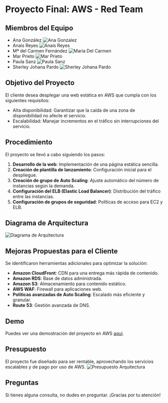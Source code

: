 # Proyecto Final: AWS - Red Team

## Miembros del Equipo
- Ana González
![Ana Gonzalez](IntegrantesProyecto/AnaGonzalezBueno.jpg)
- Anaís Reyes
![Anais Reyes](IntegrantesProyecto\AnaisReyes.jpg)
- Mª del Carmen Fernández
![Maria Del Carmen](IntegrantesProyecto/MariaDelCarmenFernadez.jpg)
- Mar Prieto
![Mar Prieto](IntegrantesProyecto/MarPrietp.png)
- Paula Sanz
![Paula Sanz](IntegrantesProyecto\PaulaSanz.jpg)
- Sherley Johana Pardo
![Sherley Johana Pardo](IntegrantesProyecto/SherleyJohanaPardo.jpg)

## Objetivo del Proyecto
El cliente desea desplegar una web estática en AWS que cumpla con los siguientes requisitos:
- Alta disponibilidad: Garantizar que la caída de una zona de disponibilidad no afecte el servicio.
- Escalabilidad: Manejar incrementos en el tráfico sin interrupciones del servicio.

## Procedimiento
El proyecto se llevó a cabo siguiendo los pasos:

1. **Desarrollo de la web**: Implementación de una página estática sencilla.
2. **Creación de plantilla de lanzamiento**: Configuración inicial para el despliegue.
3. **Creación de grupo de Auto Scaling**: Ajuste automático del número de instancias según la demanda.
4. **Configuración del ELB (Elastic Load Balancer)**: Distribución del tráfico entre las instancias.
5. **Configuración de grupos de seguridad**: Políticas de acceso para EC2 y ELB.

## Diagrama de Arquitectura
![Diagrama de Arquitectura](architecture-diagram.png)

## Mejoras Propuestas para el Cliente
Se identificaron herramientas adicionales para optimizar la solución:
- **Amazon CloudFront**: CDN para una entrega más rápida de contenido.
- **Amazon RDS**: Base de datos administrada.
- **Amazon S3**: Almacenamiento para contenido estático.
- **AWS WAF**: Firewall para aplicaciones web.
- **Políticas avanzadas de Auto Scaling**: Escalado más eficiente y granular.
- **Route 53**: Gestión avanzada de DNS.

## Demo
Puedes ver una demostración del proyecto en AWS [aquí](https://youtu.be/vYToZIg20BM).

## Presupuesto
El proyecto fue diseñado para ser rentable, aprovechando los servicios escalables y de pago por uso de AWS.
![Presupuesto Arquitectura](PresupuestoArquitectura.png)

## Preguntas
Si tienes alguna consulta, no dudes en preguntar. ¡Gracias por tu atención!
